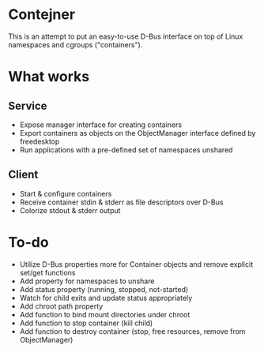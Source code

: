 Contejner
=========

This is an attempt to put an easy-to-use D-Bus interface on top of Linux namespaces and cgroups ("containers").

What works
==========
Service
-------------
* Expose manager interface for creating containers
* Export containers as objects on the ObjectManager interface defined by freedesktop
* Run applications with a pre-defined set of namespaces unshared

Client
------------
* Start & configure containers
* Receive container stdin & stderr as file descriptors over D-Bus
* Colorize stdout & stderr output

To-do
=====
* Utilize D-Bus properties more for Container objects and remove explicit set/get functions
* Add property for namespaces to unshare
* Add status property (running, stopped, not-started)
* Watch for child exits and update status appropriately
* Add chroot path property
* Add function to bind mount directories under chroot
* Add function to stop container (kill child)
* Add function to destroy container (stop, free resources, remove from ObjectManager)
